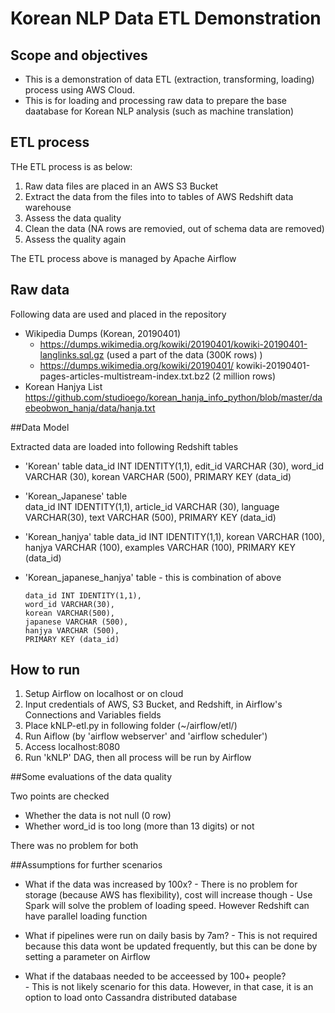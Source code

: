 
# Korean NLP Data ETL Demonstration

## Scope and objectives 

- This is a demonstration of data ETL (extraction, transforming, loading) process using AWS Cloud. 
- This is for loading and processing raw data to prepare the base daatabase for Korean NLP analysis (such as machine translation) 

## ETL process

THe ETL process is as below: 
1. Raw data files are placed in an AWS S3 Bucket 
2. Extract the data from the files into to tables of AWS Redshift data warehouse
3. Assess the data quality 
4. Clean the data  (NA rows are removied, out of schema data are removed)  
5. Assess the quality again

The ETL process above is managed by Apache Airflow 

## Raw data 

Following data are used and placed in the repository

-  Wikipedia Dumps (Korean, 20190401)  
      - https://dumps.wikimedia.org/kowiki/20190401/kowiki-20190401-langlinks.sql.gz  (used a part of the data (300K rows) )
      - https://dumps.wikimedia.org/kowiki/20190401/  kowiki-20190401-pages-articles-multistream-index.txt.bz2 (2 million rows)
-  Korean Hanjya List https://github.com/studioego/korean_hanja_info_python/blob/master/daebeobwon_hanja/data/hanja.txt

##Data Model 

Extracted data are loaded into following Redshift tables 

- 'Korean' table 
      data_id INT IDENTITY(1,1),
      edit_id VARCHAR (30),
      word_id VARCHAR (30),
      korean VARCHAR (500),
      PRIMARY KEY (data_id)
      
- 'Korean_Japanese' table     
      data_id INT IDENTITY(1,1),
      article_id VARCHAR (30),
      language VARCHAR(30),
      text VARCHAR (500),
      PRIMARY KEY (data_id)
      
- 'Korean_hanjya' table 
      data_id INT IDENTITY(1,1),
      korean VARCHAR (100),
      hanjya VARCHAR (100),
      examples VARCHAR (100),
      PRIMARY KEY (data_id)

- 'Korean_japanese_hanjya' table - this is combination of above

      data_id INT IDENTITY(1,1),
      word_id VARCHAR(30),
      korean VARCHAR(500),
      japanese VARCHAR (500),
      hanjya VARCHAR (500),
      PRIMARY KEY (data_id)
    
    
## How to run

1. Setup Airflow on localhost or on cloud
2. Input credentials of AWS, S3 Bucket, and Redshift, in Airflow's Connections and Variables fields 
3. Place kNLP-etl.py in following folder (~/airflow/etl/)
4. Run Aiflow (by 'airflow webserver' and 'airflow scheduler') 
5. Access localhost:8080  
6. Run 'kNLP' DAG, then all process will be run by Airflow


##Some evaluations of the data quality 

Two points are checked 
- Whether the data is not null (0 row)
- Whether word_id is too long (more than 13 digits) or not
 
There was no problem for both 

##Assumptions for further scenarios

- What if the data was increased by 100x? 
       - There is no problem for storage (because AWS has flexibility), cost will increase though
       - Use Spark will solve the problem of loading speed. However Redshift can have parallel loading function

- What if pipelines were run on daily basis by 7am? 
       - This is not required because this data wont be updated frequently, but this can be done by setting a parameter on Airflow

- What if the databaas needed to be acceessed by 100+ people?  
       - This is not likely scenario for this data. However, in that case, it is an option to load onto Cassandra distributed database


